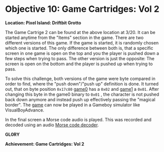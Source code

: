 # Objective 10: Game Cartridges: Vol 2
**Location: Pixel Island: Driftbit Grotto**  

The Game Cartrige 2 can be found at the above location at 3/20.
It can be started anytime from the "Items" section in the game.
There are two different versions of this game. If the game is started, it is randomly chosen which one is started.
The only difference between both is, that a specific screen in one game is open on the top and you the player is pushed down a few steps when trying to pass. The other version is just the opposite: The screen is open on the bottom and the player is pushed up when trying to pass.

To solve this challenge, both versions of the game were byte compared in order to find, where the "push down"/"push up" definition is done. It turned out, that on byte position `0x17c80` [game0](https://gamegosling.com/vol2-akHB27gg6pN0/rom/game0.gb) has a `0x02` and [game1](https://gamegosling.com/vol2-akHB27gg6pN0/rom/game1.gb) a `0x01`.
After changing this byte in the game0 binary to `0x01` , the character is not pushed back down anymore and instead push up effectively passing the "magical border".
The [game](!%5Bgame%5D%28https://github.com/joergschwarzwaelder/hhc2023/blob/main/Objective-10/game-solved.gb%29) can now be played in a Gameboy simulator like VisualBoyAdvance.

In the final screen a Morse code audio is played. This was recorded and decoded using an audio [Morse code decoder](https://morsecode.world/international/decoder/audio-decoder-adaptive.html).

**GL0RY**




**Achievement: Game Cartridges: Vol 2**
<!--stackedit_data:
eyJoaXN0b3J5IjpbMjA1MDYxNjQ1LDE4Njk3ODE0MTEsOTUzMz
I1Mjc0LC0yMDEwMTkyNjNdfQ==
-->